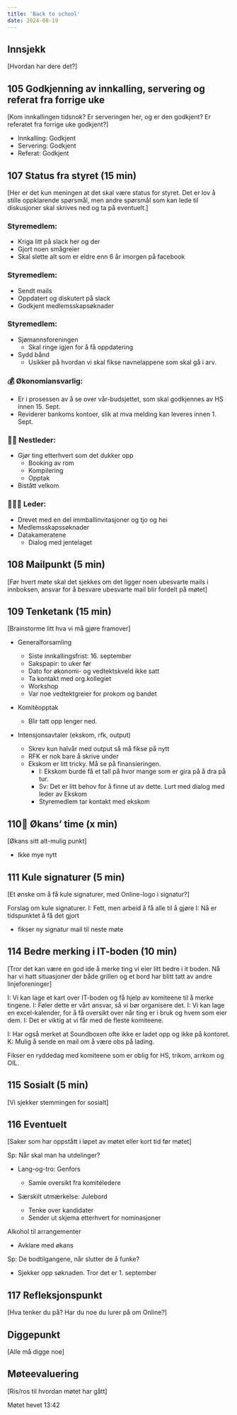 ```yaml
---
title: 'Back to school'
date: 2024-08-19
---
```


## Innsjekk

[Hvordan har dere det?]

## 105 Godkjenning av innkalling, servering og referat fra forrige uke

[Kom innkallingen tidsnok? Er serveringen her, og er den godkjent? Er referatet fra forrige uke godkjent?]

- Innkalling: Godkjent
- Servering: Godkjent
- Referat: Godkjent

## 107 Status fra styret (15 min)

[Her er det kun meningen at det skal være status for styret. Det er lov å stille oppklarende spørsmål, men andre spørsmål som kan lede til diskusjoner skal skrives ned og ta på eventuelt.]

### **Styremedlem**:
- Kriga litt på slack her og der
- Gjort noen smågreier
- Skal slette alt som er eldre enn 6 år imorgen på facebook

### **Styremedlem**:

- Sendt mails
- Oppdatert og diskutert på slack
- Godkjent medlemsskapsøknader

### **Styremedlem**:

- Sjømannsforeningen
    - Skal ringe igjen for å få oppdatering
- Sydd bånd 
    - Usikker på hvordan vi skal fikse navnelappene som skal gå i arv.

### **💰** Økonomiansvarlig:

- Er i prosessen av å se over vår-budsjettet, som skal godkjennes av HS innen 15. Sept.
- Reviderer bankoms kontoer, slik at mva melding kan leveres innen 1. Sept.

### 👨🏼 Nestleder:

- Gjør ting etterhvert som det dukker opp
    - Booking av rom
    - Kompilering 
    - Opptak
- Bistått velkom 

### 🧔🏼‍♂️ Leder:

- Drevet med en del immballinvitasjoner og tjo og hei
- Medlemsskapssøknader
- Datakameratene
    - Dialog med jentelaget 


## 108 Mailpunkt (5 min)

[Før hvert møte skal det sjekkes om det ligger noen ubesvarte mails i innboksen, ansvar for å besvare ubesvarte mail blir fordelt på møtet]

## 109 Tenketank (15 min)

[Brainstorme litt hva vi må gjøre framover]

- Generalforsamling
    - Siste innkallingsfrist: 16. september
    - Sakspapir: to uker før 
    - Dato for økonomi- og vedtektskveld ikke satt
    - Ta kontakt med org.kollegiet
    - Workshop 
    - Var noe vedtektgreier for prokom og bandet
    
- Komitéopptak
    - Blir tatt opp lenger ned. 

- Intensjonsavtaler (ekskom, rfk, output)
    - Skrev kun halvår med output så må fikse på nytt
    - RFK er nok bare å skrive under
    - Ekskom er litt tricky. Må se på finansieringen.
        - I: Ekskom burde få et tall på hvor mange som er gira på å dra på tur. 
        - Sv: Det er litt behov for å finne ut av dette. Lurt med dialog med leder av Ekskom
        - Styremedlem tar kontakt med ekskom 

## 110🚒 Økans’ time (x min)

[Økans sitt alt-mulig punkt]

- Ikke mye nytt

## 111 Kule signaturer (5 min)

[Et ønske om å få kule signaturer, med Online-logo i signatur?]

Forslag om kule signaturer.
I: Fett, men arbeid å få alle til å gjøre
I: Nå er tidspunktet å få det gjort
- fikser ny signatur mail til neste møte

## 114 Bedre merking i IT-boden  (10 min)

[Tror det kan være en god ide å merke ting vi eier litt bedre i it boden. Nå har vi hatt situasjoner der både grillen og et bord har blitt tatt av andre linjeforeninger]


I: Vi kan lage et kart over IT-boden og få hjelp av komiteene til å merke tingene. 
I: Føler dette er vårt ansvar, så vi bør organisere det. 
I: Vi kan lage en excel-kalender, for å få oversikt over når ting er i bruk og hvem som eier dem. 
I: Det er viktig at vi får med de fleste komiteene. 

I: Har også merket at Soundboxen ofte ikke er ladet opp og ikke på kontoret. 
K: Mulig å sende en mail om å være obs på lading. 

Fikser en ryddedag med komiteene som er oblig for HS, trikom, arrkom og OIL.

## 115 Sosialt (5 min)

[Vi sjekker stemmingen for sosialt]

## 116 Eventuelt

[Saker som har oppstått i løpet av møtet eller kort tid før møtet]

Sp: Når skal man ha utdelinger?

- Lang-og-tro: Genfors
    - Samle oversikt fra komitéledere

- Særskilt utmærkelse: Julebord
    - Tenke over kandidater
    - Sender ut skjema etterhvert for nominasjoner

Alkohol til arrangementer
- Avklare med økans

Sp: De bodtilgangene, når slutter de å funke?
- Sjekker opp søknaden. Tror det er 1. september


## 117 Refleksjonspunkt

[Hva tenker du på? Har du noe du lurer på om Online?]

## Diggepunkt

[Alle må digge noe]

## Møteevaluering

[Ris/ros til hvordan møtet har gått]

Møtet hevet 13:42
